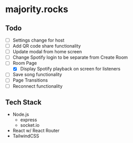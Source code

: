 # majority.rocks

## Todo
- [ ] Settings change for host
- [ ] Add QR code share functionality
- [ ] Update modal from home screen
- [ ] Change Spotify login to be separate from Create Room
- [ ] Room Page
    - [x] Display Spotify playback on screen for listeners
- [ ] Save song functionality
- [ ] Page Transitions
- [ ] Reconnect functionality

## Tech Stack

- Node.js
  - express
  - socket.io
- React w/ React Router
- TailwindCSS